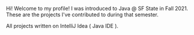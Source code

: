 Hi! Welcome to my profile! I was introduced to Java @ SF State in Fall 2021. These are the projects I've contributed to during that semester.

All projects written on IntelliJ Idea ( Java IDE ).
